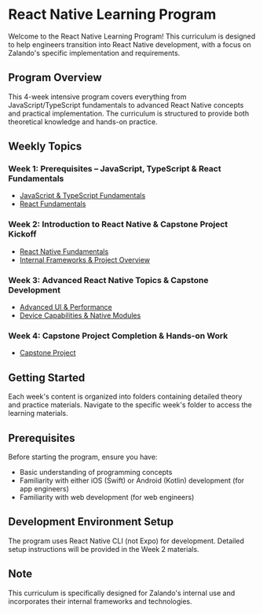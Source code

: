 # React Native Learning Program

Welcome to the React Native Learning Program! This curriculum is designed to help engineers transition into React Native development, with a focus on Zalando's specific implementation and requirements.

## Program Overview

This 4-week intensive program covers everything from JavaScript/TypeScript fundamentals to advanced React Native concepts and practical implementation. The curriculum is structured to provide both theoretical knowledge and hands-on practice.

## Weekly Topics

### Week 1: Prerequisites – JavaScript, TypeScript & React Fundamentals
- [JavaScript & TypeScript Fundamentals](./01-javascript-typescript/README.md)
- [React Fundamentals](./02-react-fundamentals/README.md)

### Week 2: Introduction to React Native & Capstone Project Kickoff
- [React Native Fundamentals](./03-react-native-fundamentals/README.md)
- [Internal Frameworks & Project Overview](./04-internal-frameworks/README.md)

### Week 3: Advanced React Native Topics & Capstone Development
- [Advanced UI & Performance](./05-advanced-ui/README.md)
- [Device Capabilities & Native Modules](./06-device-capabilities/README.md)

### Week 4: Capstone Project Completion & Hands-on Work
- [Capstone Project](./07-capstone-project/README.md)

## Getting Started

Each week's content is organized into folders containing detailed theory and practice materials. Navigate to the specific week's folder to access the learning materials.

## Prerequisites

Before starting the program, ensure you have:
- Basic understanding of programming concepts
- Familiarity with either iOS (Swift) or Android (Kotlin) development (for app engineers)
- Familiarity with web development (for web engineers)

## Development Environment Setup

The program uses React Native CLI (not Expo) for development. Detailed setup instructions will be provided in the Week 2 materials.

## Note

This curriculum is specifically designed for Zalando's internal use and incorporates their internal frameworks and technologies.
